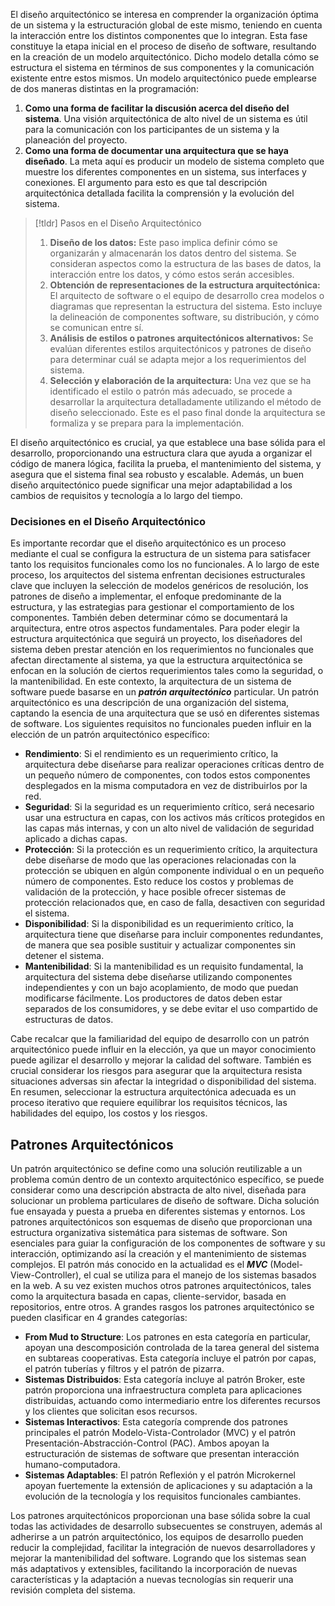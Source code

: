 El diseño arquitectónico se interesa en comprender la organización óptima de un sistema y la estructuración global de este mismo, teniendo en cuenta la interacción entre los distintos componentes que lo integran. Esta fase constituye la etapa inicial en el proceso de diseño de software, resultando en la creación de un modelo arquitectónico. Dicho modelo detalla cómo se estructura el sistema en términos de sus componentes y la comunicación existente entre estos mismos. Un modelo arquitectónico puede emplearse de dos maneras distintas en la programación:

1. **Como una forma de facilitar la discusión acerca del diseño del sistema**. Una visión arquitectónica de alto nivel de un sistema es útil para la comunicación con los participantes de un sistema y la planeación del proyecto.
2. **Como una forma de documentar una arquitectura que se haya diseñado**. La meta aquí es producir un modelo de sistema completo que muestre los diferentes componentes en un sistema, sus interfaces y conexiones. El argumento para esto es que tal descripción arquitectónica detallada facilita la comprensión y la evolución del sistema.

>[!tldr] Pasos en el Diseño Arquitectónico
>1. **Diseño de los datos:** Este paso implica definir cómo se organizarán y almacenarán los datos dentro del sistema. Se consideran aspectos como la estructura de las bases de datos, la interacción entre los datos, y cómo estos serán accesibles.
>2. **Obtención de representaciones de la estructura arquitectónica:** El arquitecto de software o el equipo de desarrollo crea modelos o diagramas que representan la estructura del sistema. Esto incluye la delineación de componentes software, su distribución, y cómo se comunican entre sí.
>3. **Análisis de estilos o patrones arquitectónicos alternativos:** Se evalúan diferentes estilos arquitectónicos y patrones de diseño para determinar cuál se adapta mejor a los requerimientos del sistema.
>4. **Selección y elaboración de la arquitectura:** Una vez que se ha identificado el estilo o patrón más adecuado, se procede a desarrollar la arquitectura detalladamente utilizando el método de diseño seleccionado. Este es el paso final donde la arquitectura se formaliza y se prepara para la implementación.

El diseño arquitectónico es crucial, ya que establece una base sólida para el desarrollo, proporcionando una estructura clara que ayuda a organizar el código de manera lógica, facilita la prueba, el mantenimiento del sistema, y asegura que el sistema final sea robusto y escalable. Además, un buen diseño arquitectónico puede significar una mejor adaptabilidad a los cambios de requisitos y tecnología a lo largo del tiempo.

### Decisiones en el Diseño Arquitectónico

Es importante recordar que el diseño arquitectónico es un proceso mediante el cual se configura la estructura de un sistema para satisfacer tanto los requisitos funcionales como los no funcionales. A lo largo de este proceso, los arquitectos del sistema enfrentan decisiones estructurales clave que incluyen la selección de modelos genéricos de resolución, los patrones de diseño a implementar, el enfoque predominante de la estructura, y las estrategias para gestionar el comportamiento de los componentes. También deben determinar cómo se documentará la arquitectura, entre otros aspectos fundamentales.
Para poder elegir la estructura arquitectónica que seguirá un proyecto, los diseñadores del sistema deben prestar atención en los requerimientos no funcionales que afectan directamente al sistema, ya que la estructura arquitectónica se enfocan en la solución de ciertos requerimientos tales como la seguridad, o la mantenibilidad. En este contexto, la arquitectura de un sistema de software puede basarse en un ***patrón arquitectónico*** particular. Un patrón arquitectónico es una descripción de una organización del sistema, captando la esencia de una arquitectura que se usó en diferentes sistemas de software.
Los siguientes requisitos no funcionales pueden influir en la elección de un patrón arquitectónico específico:

- **Rendimiento**: Si el rendimiento es un requerimiento crítico, la arquitectura debe diseñarse para realizar operaciones críticas dentro de un pequeño número de componentes, con todos estos componentes desplegados en la misma computadora en vez de distribuirlos por la red.
- **Seguridad**: Si la seguridad es un requerimiento crítico, será necesario usar una estructura en capas, con los activos más críticos protegidos en las capas más internas, y con un alto nivel de validación de seguridad aplicado a dichas capas.
- **Protección**: Si la protección es un requerimiento crítico, la arquitectura debe diseñarse de modo que las operaciones relacionadas con la protección se ubiquen en algún componente individual o en un pequeño número de componentes. Esto reduce los costos y problemas de validación de la protección, y hace posible ofrecer sistemas de protección relacionados que, en caso de falla, desactiven con seguridad el sistema.
- **Disponibilidad**: Si la disponibilidad es un requerimiento crítico, la arquitectura tiene que diseñarse para incluir componentes redundantes, de manera que sea posible sustituir y actualizar componentes sin detener el sistema.
- **Mantenibilidad**: Si la mantenibilidad es un requisito fundamental, la arquitectura del sistema debe diseñarse utilizando componentes independientes y con un bajo acoplamiento, de modo que puedan modificarse fácilmente. Los productores de datos deben estar separados de los consumidores, y se debe evitar el uso compartido de estructuras de datos.

Cabe recalcar que la familiaridad del equipo de desarrollo con un patrón arquitectónico puede influir en la elección, ya que un mayor conocimiento puede agilizar el desarrollo y mejorar la calidad del software. También es crucial considerar los riesgos para asegurar que la arquitectura resista situaciones adversas sin afectar la integridad o disponibilidad del sistema.
En resumen, seleccionar la estructura arquitectónica adecuada es un proceso iterativo que requiere equilibrar los requisitos técnicos, las habilidades del equipo, los costos y los riesgos.
## Patrones Arquitectónicos

Un patrón arquitectónico se define como una solución reutilizable a un problema común dentro de un contexto arquitectónico específico, se puede considerar como una descripción abstracta de alto nivel, diseñada para solucionar un problema particulares de diseño de software. Dicha solución fue ensayada y puesta a prueba en diferentes sistemas y entornos.
Los patrones arquitectónicos son esquemas de diseño que proporcionan una estructura organizativa sistemática para sistemas de software. Son esenciales para guiar la configuración de los componentes de software y su interacción, optimizando así la creación y el mantenimiento de sistemas complejos.
El patrón más conocido en la actualidad es el ***MVC*** (Model-View-Controller), el cual se utiliza para el manejo de los sistemas basados en la web. A su vez existen muchos otros patrones arquitectónicos, tales como la arquitectura basada en capas, cliente-servidor, basada en repositorios, entre otros. A grandes rasgos los patrones arquitectónico se pueden clasificar en 4 grandes categorías:

- **From Mud to Structure**: Los patrones en esta categoría en particular, apoyan una descomposición controlada de la tarea general del sistema en subtareas cooperativas. Esta categoría incluye el patrón por capas, el patrón tuberías y filtros y el patrón de pizarra.
- **Sistemas Distribuidos**: Esta categoría incluye al patrón Broker, este patrón proporciona una infraestructura completa para aplicaciones distribuidas, actuando como intermediario entre los diferentes recursos y los clientes que solicitan esos recursos.
- **Sistemas Interactivos**: Esta categoría comprende dos patrones principales el patrón Modelo-Vista-Controlador (MVC) y el patrón Presentación-Abstracción-Control (PAC). Ambos apoyan la estructuración de sistemas de software que presentan interacción humano-computadora.
- **Sistemas Adaptables**: El patrón Reflexión y el patrón Microkernel apoyan fuertemente la extensión de aplicaciones y su adaptación a la evolución de la tecnología y los requisitos funcionales cambiantes.

Los patrones arquitectónicos proporcionan una base sólida sobre la cual todas las actividades de desarrollo subsecuentes se construyen, además al adherirse a un patrón arquitectónico, los equipos de desarrollo pueden reducir la complejidad, facilitar la integración de nuevos desarrolladores y mejorar la mantenibilidad del software. Logrando que los sistemas sean más adaptativos y extensibles, facilitando la incorporación de nuevas características y la adaptación a nuevas tecnologías sin requerir una revisión completa del sistema.

